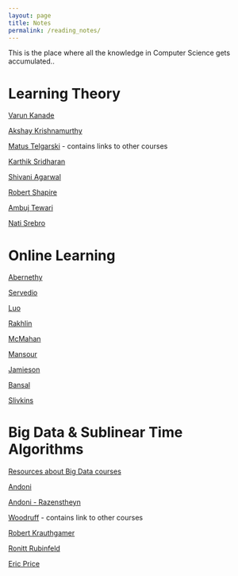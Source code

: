```yaml
---
layout: page
title: Notes
permalink: /reading_notes/
---
```


This is the place where all the knowledge in Computer Science gets accumulated..

# Learning Theory

[Varun Kanade](https://www.cs.ox.ac.uk/people/varun.kanade/teaching/CLT-MT2018/lectures/)

[Akshay Krishnamurthy](https://people.cs.umass.edu/~akshay/courses/cs690m/)

[Matus Telgarski](http://mjt.cs.illinois.edu/courses/mlt-f18/) - contains links to other courses

[Karthik Sridharan](http://www.cs.cornell.edu/courses/cs6783/2018sp/lectures.html)

[Shivani Agarwal](https://drona.csa.iisc.ac.in/~shivani/Teaching/E0370/Aug-2011/index.html)

[Robert Shapire](https://www.cs.princeton.edu/courses/archive/spring19/cos511/schedule.html)

[Ambuj Tewari](https://ambujtewari.github.io/teaching/LearningTheory-Spring2008/)

[Nati Srebro](https://ttic.uchicago.edu/~nati/Teaching/TTIC31120/2015/)

# Online Learning

[Abernethy](https://www.cc.gatech.edu/~jabernethy9/)

[Servedio](http://www.cs.columbia.edu/~cs4252/)

[Luo](http://www-bcf.usc.edu/~haipengl/courses/CSCI699/)

[Rakhlin](http://www.mit.edu/~rakhlin/6.883/#notes)

[McMahan](https://courses.cs.washington.edu/courses/cse599s/14sp/index.html)

[Mansour](http://advanced-topics-ml-agt-tau-2018.wikidot.com/course-schedule)

[Jamieson](https://courses.cs.washington.edu/courses/cse599i/18wi/)

[Bansal](https://www.win.tue.nl/~nikhil/AU16/)

[Slivkins](https://www.cs.umd.edu/~slivkins/CMSC858G-fall16/)

# Big Data & Sublinear Time Algorithms

[Resources about Big Data courses](https://www.sketchingbigdata.org)

[Andoni](http://www.mit.edu/~andoni/algoS19/index.html)

[Andoni - Razenstheyn](https://ilyaraz.org/static/class/)

[Woodruff](http://www.cs.cmu.edu/~dwoodruf/teaching/15859-fall19/index.html) - contains link to other courses

[Robert Krauthgamer](http://www.wisdom.weizmann.ac.il/~robi/teaching/2018b-SublinearAlgorithms/)

[Ronitt Rubinfeld](http://people.csail.mit.edu/ronitt/COURSE/S19/)

[Eric Price](https://www.cs.utexas.edu/~ecprice/courses/sublinear/)

